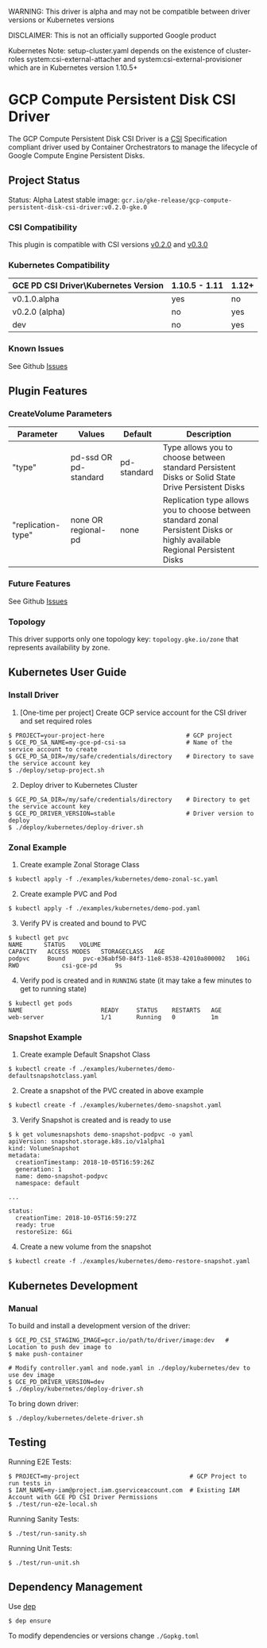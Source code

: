 WARNING: This driver is alpha and may not be compatible between driver versions
or Kubernetes versions

DISCLAIMER: This is not an officially supported Google product

Kubernetes Note: setup-cluster.yaml depends on the existence of cluster-roles
system:csi-external-attacher and system:csi-external-provisioner which are in
Kubernetes version 1.10.5+

# GCP Compute Persistent Disk CSI Driver

The GCP Compute Persistent Disk CSI Driver is a
[CSI](https://github.com/container-storage-interface/spec/blob/master/spec.md)
Specification compliant driver used by Container Orchestrators to manage the
lifecycle of Google Compute Engine Persistent Disks.

## Project Status
Status: Alpha
Latest stable image: `gcr.io/gke-release/gcp-compute-persistent-disk-csi-driver:v0.2.0-gke.0`

### CSI Compatibility
This plugin is compatible with CSI versions [v0.2.0](https://github.com/container-storage-interface/spec/blob/v0.2.0/spec.md) and [v0.3.0](https://github.com/container-storage-interface/spec/blob/v0.3.0/spec.md)

### Kubernetes Compatibility
| GCE PD CSI Driver\Kubernetes Version | 1.10.5 - 1.11 | 1.12+ |
|--------------------------------------|---------------|------|
| v0.1.0.alpha                         | yes           | no   |
| v0.2.0 (alpha)                       | no            | yes  |
| dev                                  | no            | yes  |

### Known Issues
See Github [Issues](https://github.com/kubernetes-sigs/gcp-compute-persistent-disk-csi-driver/issues)

## Plugin Features
### CreateVolume Parameters
| Parameter          | Values               | Default     | Description                                                                                                                 |
|--------------------|----------------------|-------------|-----------------------------------------------------------------------------------------------------------------------------|
| "type"             | pd-ssd OR pd-standard | pd-standard | Type allows you to choose between standard Persistent Disks  or Solid State Drive Persistent Disks                          |
| "replication-type" | none OR regional-pd   | none        | Replication type allows you to choose between standard zonal Persistent Disks or highly available Regional Persistent Disks |

### Future Features
See Github [Issues](https://github.com/kubernetes-sigs/gcp-compute-persistent-disk-csi-driver/issues)

### Topology
This driver supports only one topology key:
`topology.gke.io/zone`
that represents availability by zone.

## Kubernetes User Guide
### Install Driver
1. [One-time per project] Create GCP service account for the CSI driver and set required roles
```
$ PROJECT=your-project-here                       # GCP project
$ GCE_PD_SA_NAME=my-gce-pd-csi-sa                 # Name of the service account to create
$ GCE_PD_SA_DIR=/my/safe/credentials/directory    # Directory to save the service account key
$ ./deploy/setup-project.sh
```

2. Deploy driver to Kubernetes Cluster
```
$ GCE_PD_SA_DIR=/my/safe/credentials/directory    # Directory to get the service account key
$ GCE_PD_DRIVER_VERSION=stable                    # Driver version to deploy
$ ./deploy/kubernetes/deploy-driver.sh
```

### Zonal Example
1. Create example Zonal Storage Class
```
$ kubectl apply -f ./examples/kubernetes/demo-zonal-sc.yaml
```

2. Create example PVC and Pod
```
$ kubectl apply -f ./examples/kubernetes/demo-pod.yaml
```

3. Verify PV is created and bound to PVC
```
$ kubectl get pvc
NAME      STATUS    VOLUME                                     CAPACITY   ACCESS MODES   STORAGECLASS   AGE
podpvc     Bound     pvc-e36abf50-84f3-11e8-8538-42010a800002   10Gi       RWO            csi-gce-pd     9s
```

4. Verify pod is created and in `RUNNING` state (it may take a few minutes to get to running state)
```
$ kubectl get pods
NAME                      READY     STATUS    RESTARTS   AGE
web-server                1/1       Running   0          1m
```

### Snapshot Example
1. Create example Default Snapshot Class
```
$ kubectl create -f ./examples/kubernetes/demo-defaultsnapshotclass.yaml
```
2. Create a snapshot of the PVC created in above example
```
$ kubectl create -f ./examples/kubernetes/demo-snapshot.yaml
```
3. Verify Snapshot is created and is ready to use
```
$ k get volumesnapshots demo-snapshot-podpvc -o yaml
apiVersion: snapshot.storage.k8s.io/v1alpha1
kind: VolumeSnapshot
metadata:
  creationTimestamp: 2018-10-05T16:59:26Z
  generation: 1
  name: demo-snapshot-podpvc
  namespace: default

...

status:
  creationTime: 2018-10-05T16:59:27Z
  ready: true
  restoreSize: 6Gi

```
4. Create a new volume from the snapshot
```
$ kubectl create -f ./examples/kubernetes/demo-restore-snapshot.yaml
```

## Kubernetes Development

### Manual
To build and install a development version of the driver:
```
$ GCE_PD_CSI_STAGING_IMAGE=gcr.io/path/to/driver/image:dev   # Location to push dev image to
$ make push-container

# Modify controller.yaml and node.yaml in ./deploy/kubernetes/dev to use dev image
$ GCE_PD_DRIVER_VERSION=dev
$ ./deploy/kubernetes/deploy-driver.sh
```

To bring down driver:
```
$ ./deploy/kubernetes/delete-driver.sh
```

## Testing
Running E2E Tests:
```
$ PROJECT=my-project                               # GCP Project to run tests in
$ IAM_NAME=my-iam@project.iam.gserviceaccount.com  # Existing IAM Account with GCE PD CSI Driver Permissions
$ ./test/run-e2e-local.sh
```

Running Sanity Tests:
```
$ ./test/run-sanity.sh
```

Running Unit Tests:
```
$ ./test/run-unit.sh
```

## Dependency Management
Use [dep](https://github.com/golang/dep)
```
$ dep ensure
```

To modify dependencies or versions change `./Gopkg.toml`
